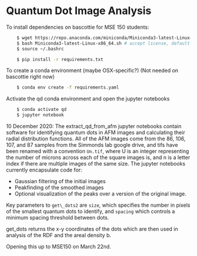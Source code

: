 # Quantum Dot Image Analysis

To install dependencies on bascottie for MSE 150 students:
```bash
    $ wget https://repo.anaconda.com/miniconda/Miniconda3-latest-Linux-x86_64.sh
    $ bash Miniconda3-latest-Linux-x86_64.sh # accept license, default options
    $ source ~/.bashrc

    $ pip install -r requirements.txt
```

To create a conda environment (maybe OSX-specific?)
(Not needed on bascottie right now)
```bash
    $ conda env create -f requirements.yaml
```
   
Activate the qd conda environment and open the jupyter notebooks
```bash
    $ conda activate qd
    $ jupyter notebook
```

10 December 2020:
The extract\_qd\_from\_afm jupyter notebooks contain software for identifying quantum dots in AFM images and calculating their radial distribution functions.
All of the AFM images come from the 86, 106, 107, and 87 samples from the Simmonds lab google drive, and tifs have been renamed with a convention `Un.tif`, where U is an integer representing the number of microns across each of the square images is, and n is a letter index if there are multiple images of the same size. 
The jupyter notebooks currently encapsulate code for:
- Gaussian filtering of the initial images
- Peakfinding of the smoothed images
- Optional visualization of the peaks over a version of the original image.

Key parameters to `get\_dots2` are `size`, which specifies the number in pixels of the smallest quantum dots to identify, and `spacing` which controls a minimum spacing threshold between dots.

get\_dots returns the x-y coordinates of the dots which are then used in analysis of the RDF and the areal density b.

Opening this up to MSE150 on March 22nd.
